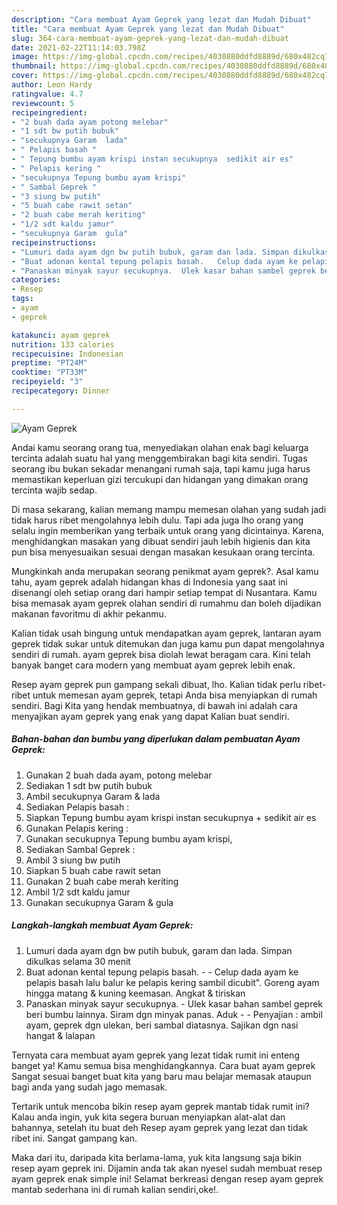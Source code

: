 ```yaml
---
description: "Cara membuat Ayam Geprek yang lezat dan Mudah Dibuat"
title: "Cara membuat Ayam Geprek yang lezat dan Mudah Dibuat"
slug: 364-cara-membuat-ayam-geprek-yang-lezat-dan-mudah-dibuat
date: 2021-02-22T11:14:03.798Z
image: https://img-global.cpcdn.com/recipes/4030880ddfd8889d/680x482cq70/ayam-geprek-foto-resep-utama.jpg
thumbnail: https://img-global.cpcdn.com/recipes/4030880ddfd8889d/680x482cq70/ayam-geprek-foto-resep-utama.jpg
cover: https://img-global.cpcdn.com/recipes/4030880ddfd8889d/680x482cq70/ayam-geprek-foto-resep-utama.jpg
author: Leon Hardy
ratingvalue: 4.7
reviewcount: 5
recipeingredient:
- "2 buah dada ayam potong melebar"
- "1 sdt bw putih bubuk"
- "secukupnya Garam  lada"
- " Pelapis basah "
- " Tepung bumbu ayam krispi instan secukupnya  sedikit air es"
- " Pelapis kering "
- "secukupnya Tepung bumbu ayam krispi"
- " Sambal Geprek "
- "3 siung bw putih"
- "5 buah cabe rawit setan"
- "2 buah cabe merah keriting"
- "1/2 sdt kaldu jamur"
- "secukupnya Garam  gula"
recipeinstructions:
- "Lumuri dada ayam dgn bw putih bubuk, garam dan lada. Simpan dikulkas selama 30 menit"
- "Buat adonan kental tepung pelapis basah.   Celup dada ayam ke pelapis basah lalu balur ke pelapis kering sambil dicubit&#34;. Goreng ayam hingga matang &amp; kuning keemasan. Angkat &amp; tiriskan"
- "Panaskan minyak sayur secukupnya.  Ulek kasar bahan sambel geprek beri bumbu lainnya. Siram dgn minyak panas. Aduk   Penyajian : ambil ayam, geprek dgn ulekan, beri sambal diatasnya. Sajikan dgn nasi hangat &amp; lalapan"
categories:
- Resep
tags:
- ayam
- geprek

katakunci: ayam geprek 
nutrition: 133 calories
recipecuisine: Indonesian
preptime: "PT24M"
cooktime: "PT33M"
recipeyield: "3"
recipecategory: Dinner

---
```



![Ayam Geprek](https://img-global.cpcdn.com/recipes/4030880ddfd8889d/680x482cq70/ayam-geprek-foto-resep-utama.jpg)

Andai kamu seorang orang tua, menyediakan olahan enak bagi keluarga tercinta adalah suatu hal yang menggembirakan bagi kita sendiri. Tugas seorang ibu bukan sekadar menangani rumah saja, tapi kamu juga harus memastikan keperluan gizi tercukupi dan hidangan yang dimakan orang tercinta wajib sedap.

Di masa  sekarang, kalian memang mampu memesan olahan yang sudah jadi tidak harus ribet mengolahnya lebih dulu. Tapi ada juga lho orang yang selalu ingin memberikan yang terbaik untuk orang yang dicintainya. Karena, menghidangkan masakan yang dibuat sendiri jauh lebih higienis dan kita pun bisa menyesuaikan sesuai dengan masakan kesukaan orang tercinta. 



Mungkinkah anda merupakan seorang penikmat ayam geprek?. Asal kamu tahu, ayam geprek adalah hidangan khas di Indonesia yang saat ini disenangi oleh setiap orang dari hampir setiap tempat di Nusantara. Kamu bisa memasak ayam geprek olahan sendiri di rumahmu dan boleh dijadikan makanan favoritmu di akhir pekanmu.

Kalian tidak usah bingung untuk mendapatkan ayam geprek, lantaran ayam geprek tidak sukar untuk ditemukan dan juga kamu pun dapat mengolahnya sendiri di rumah. ayam geprek bisa diolah lewat beragam cara. Kini telah banyak banget cara modern yang membuat ayam geprek lebih enak.

Resep ayam geprek pun gampang sekali dibuat, lho. Kalian tidak perlu ribet-ribet untuk memesan ayam geprek, tetapi Anda bisa menyiapkan di rumah sendiri. Bagi Kita yang hendak membuatnya, di bawah ini adalah cara menyajikan ayam geprek yang enak yang dapat Kalian buat sendiri.

<!--inarticleads1-->

##### Bahan-bahan dan bumbu yang diperlukan dalam pembuatan Ayam Geprek:

1. Gunakan 2 buah dada ayam, potong melebar
1. Sediakan 1 sdt bw putih bubuk
1. Ambil secukupnya Garam &amp; lada
1. Sediakan  Pelapis basah :
1. Siapkan  Tepung bumbu ayam krispi instan secukupnya + sedikit air es
1. Gunakan  Pelapis kering :
1. Gunakan secukupnya Tepung bumbu ayam krispi,
1. Sediakan  Sambal Geprek :
1. Ambil 3 siung bw putih
1. Siapkan 5 buah cabe rawit setan
1. Gunakan 2 buah cabe merah keriting
1. Ambil 1/2 sdt kaldu jamur
1. Gunakan secukupnya Garam &amp; gula




<!--inarticleads2-->

##### Langkah-langkah membuat Ayam Geprek:

1. Lumuri dada ayam dgn bw putih bubuk, garam dan lada. Simpan dikulkas selama 30 menit
1. Buat adonan kental tepung pelapis basah.  -  - Celup dada ayam ke pelapis basah lalu balur ke pelapis kering sambil dicubit&#34;. Goreng ayam hingga matang &amp; kuning keemasan. Angkat &amp; tiriskan
1. Panaskan minyak sayur secukupnya.  - Ulek kasar bahan sambel geprek beri bumbu lainnya. Siram dgn minyak panas. Aduk  -  - Penyajian : ambil ayam, geprek dgn ulekan, beri sambal diatasnya. Sajikan dgn nasi hangat &amp; lalapan




Ternyata cara membuat ayam geprek yang lezat tidak rumit ini enteng banget ya! Kamu semua bisa menghidangkannya. Cara buat ayam geprek Sangat sesuai banget buat kita yang baru mau belajar memasak ataupun bagi anda yang sudah jago memasak.

Tertarik untuk mencoba bikin resep ayam geprek mantab tidak rumit ini? Kalau anda ingin, yuk kita segera buruan menyiapkan alat-alat dan bahannya, setelah itu buat deh Resep ayam geprek yang lezat dan tidak ribet ini. Sangat gampang kan. 

Maka dari itu, daripada kita berlama-lama, yuk kita langsung saja bikin resep ayam geprek ini. Dijamin anda tak akan nyesel sudah membuat resep ayam geprek enak simple ini! Selamat berkreasi dengan resep ayam geprek mantab sederhana ini di rumah kalian sendiri,oke!.

